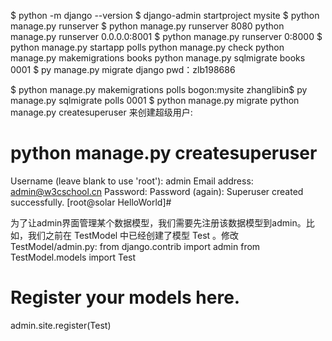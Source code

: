 $ python -m django --version
$ django-admin startproject mysite
$ python manage.py runserver
$ python manage.py runserver 8080
python manage.py runserver 0.0.0.0:8001
$ python manage.py runserver 0:8000
$ python manage.py startapp polls
python manage.py check
python manage.py makemigrations books
python manage.py sqlmigrate books 0001
$ py manage.py migrate
django pwd：zlb198686

$ python manage.py makemigrations polls
bogon:mysite zhanglibin$ py manage.py sqlmigrate polls 0001
$ python manage.py migrate
python manage.py createsuperuser 来创建超级用户:
# python manage.py createsuperuser
Username (leave blank to use 'root'): admin
Email address: admin@w3cschool.cn
Password:
Password (again):
Superuser created successfully.
[root@solar HelloWorld]#

为了让admin界面管理某个数据模型，我们需要先注册该数据模型到admin。比如，我们之前在 TestModel 中已经创建了模型 Test 。修改 TestModel/admin.py:
from django.contrib import admin
from TestModel.models import Test

# Register your models here.
admin.site.register(Test)




